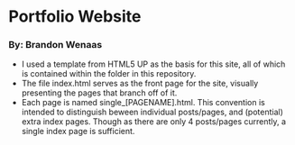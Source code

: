 # Portfolio Website #
### By: Brandon Wenaas ###
- I used a template from HTML5 UP as the basis for this site, all of which is contained within the folder in this repository.
- The file index.html serves as the front page for the site, visually presenting the pages that branch off of it.
- Each page is named single_[PAGENAME].html. This convention is intended to distinguish beween individual posts/pages, and (potential) extra index pages. Though as there are only 4 posts/pages currently, a single index page is sufficient.
